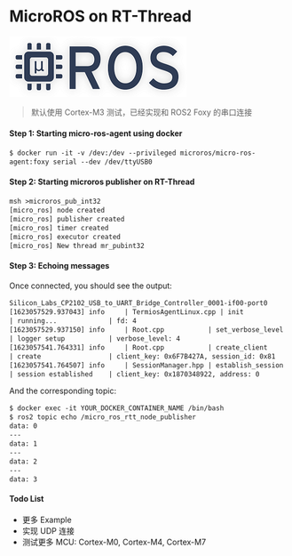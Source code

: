# MicroROS on RT-Thread
<img src="./docs/micro-ROS_big_logo.png" >

> 默认使用 Cortex-M3 测试，已经实现和 ROS2 Foxy 的串口连接

#### Step 1: Starting micro-ros-agent using docker

```
$ docker run -it -v /dev:/dev --privileged microros/micro-ros-agent:foxy serial --dev /dev/ttyUSB0
```
#### Step 2: Starting microros publisher on RT-Thread
```
msh >microros_pub_int32
[micro_ros] node created
[micro_ros] publisher created
[micro_ros] timer created
[micro_ros] executor created
[micro_ros] New thread mr_pubint32
```
#### Step 3: Echoing messages

Once connected, you should see the output:

```
Silicon_Labs_CP2102_USB_to_UART_Bridge_Controller_0001-if00-port0
[1623057529.937043] info     | TermiosAgentLinux.cpp | init                     | running...             | fd: 4
[1623057529.937150] info     | Root.cpp           | set_verbose_level        | logger setup           | verbose_level: 4
[1623057541.764331] info     | Root.cpp           | create_client            | create                 | client_key: 0x6F7B427A, session_id: 0x81
[1623057541.764507] info     | SessionManager.hpp | establish_session        | session established    | client_key: 0x1870348922, address: 0
```
And the corresponding topic:

```
$ docker exec -it YOUR_DOCKER_CONTAINER_NAME /bin/bash
$ ros2 topic echo /micro_ros_rtt_node_publisher
data: 0
---
data: 1
---
data: 2
---
data: 3
```

#### Todo List

- 更多 Example
- 实现 UDP 连接
- 测试更多 MCU:  Cortex-M0, Cortex-M4, Cortex-M7
